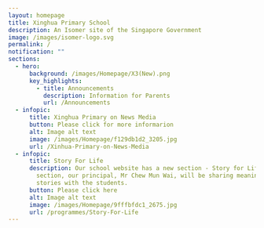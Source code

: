 ```yaml
---
layout: homepage
title: Xinghua Primary School
description: An Isomer site of the Singapore Government
image: /images/isomer-logo.svg
permalink: /
notification: ""
sections:
  - hero:
      background: /images/Homepage/X3(New).png
      key_highlights:
        - title: Announcements
          description: Information for Parents
          url: /Announcements
  - infopic:
      title: Xinghua Primary on News Media
      button: Please click for more informarion
      alt: Image alt text
      image: /images/Homepage/f129db1d2_3205.jpg
      url: /Xinhua-Primary-on-News-Media
  - infopic:
      title: Story For Life
      description: Our school website has a new section - Story for Life. In this
        section, our principal, Mr Chew Mun Wai, will be sharing meaningful
        stories with the students.
      button: Please click here
      alt: Image alt text
      image: /images/Homepage/9fffbfdc1_2675.jpg
      url: /programmes/Story-For-Life
---
```

